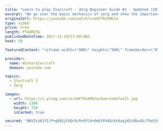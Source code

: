 ```yaml
---
title: "Learn to play Starcraft - Zerg Beginner Guide #1 - Updated (2017)"
excerpt: "We go over the basic mechanics of zerg and show the importance of understanding at least some of what your opponent is doing.  This guide is meant for players with an understanding of the objectives of starcraft but without any strong direction or gameplan, especially for each specific race! -- Watch"
originalUrl: https://youtube.com/watch?v=UdFTRsXMG7w
type: video
price: Free
length: PT44M23S
publishedDateTime: 2017-11-19T17:09:08Z
heat: 59

featuredContent: "<iframe width=\"800\" height=\"500\" frameborder=\"0\" src=\"https://www.youtube.com/embed/UdFTRsXMG7w\" allow=\"accelerometer; autoplay; encrypted-media; gyroscope; picture-in-picture\" allowfullscreen></iframe>"

provider:
  name: WinterStarcraft
  domain: youtube.com

topics:
  - StarCraft 2
  - Zerg

images:
  - url: https://i.ytimg.com/vi/UdFTRsXMG7w/maxresdefault.jpg
    width: 1280
    height: 720
    isCached: true

secured: "NNVZxzK1YI/P+g9QGjFUQr9/Rv0fCd+0mEtP44D/KcKaqjKEz0bvGG/f9xOjKTQYfYbxjc3scQ90Ar8MfpZOIga13LyMYzYwJpfiT4ZFBRSrFy808+rzfNunXLXWBiif6Fgtxi40HQY2saUCpymRiT7yrAZGgDdiG3+YEEMlrsNx1Mi+veCP1mJyXCL0/2kGfwYOQvqWBeZyTZ+GGMSUlkDwNzjrGpJWcMokes/3PfqogZg3MrUUYyDZZVdUefIwqIwSWYivFMt23Y/S5omkDTJFtKS3tVzkbYxTCzIs8JAw8q3S73OaiWJdWvJX7MaGqQa5yRnbZkKiEUl/xq+Vs7ToBHK1NpeKctQT9SXxgcRnAqflWCrloaslST1O0VbboM8iW07Z6xOe7//Au2zZNkNVJf87cLjaT3Ud3z50iRolAZhtnqHEskPTGlqvTLkj;sy6E4eps4E+fav4ICP2I3w=="
---
```


